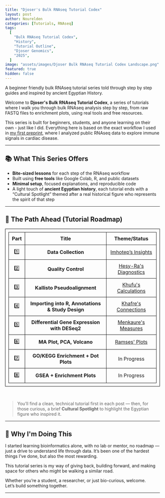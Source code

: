```yaml
---
title: "Djoser's Bulk RNAseq Tutorial Codex"
layout: post
author: Nourelden
categories: [Tutorials, RNAseq]
tags:
  [
    "Bulk RNAseq Tutorial Codex",
    "History",
    "Tutorial Outline",
    "Djoser Genomics",
    "2025",
  ]
image: "assets/images/Djoser Bulk RNAseq Tutorial Codex Landscape.png"
featured: true
hidden: false
---
```


A beginner friendly bulk RNAseq tutorial series told through step by step guides and inspired by ancient Egyptian History.

Welcome to **Djoser's Bulk RNAseq Tutorial Codex**, a series of tutorials where I walk you through bulk RNAseq analysis step by step, from raw FASTQ files to enrichment plots, using real tools and free resources.

This series is built for beginners, students, and anyone learning on their own - just like I did. Everything here is based on the exact workflow I used in [my first preprint](https://doi.org/10.1101/2025.05.18.654713), where I analyzed public RNAseq data to explore immune signals in cardiac disease.

---

## 📚 What This Series Offers

- **Bite-sized lessons** for each step of the RNAseq workflow
- Built using **free tools** like Google Colab, R, and public datasets
- **Minimal setup**, focused explanations, and reproducible code
- A light touch of **ancient Egyptian history**, each tutorial ends with a “Cultural Spotlight” themed after a real historical figure who represents the spirit of that step

---

## 🧭 The Path Ahead (Tutorial Roadmap)

| Part | Title                                            | Theme/Status                                                             |
| ---- | ------------------------------------------------ | ------------------------------------------------------------------------ |
| 1️⃣   | **Data Collection**                              | [Imhotep’s Insights]({{site_baseurl}}/Scroll-1-Imhoteps-Insights/)       |
| 2️⃣   | **Quality Control**                              | [Hesy-Ra's Diagnostics]({{site_baseurl}}/Scroll-2-Hesy-Ras-Diagnostics/) |
| 3️⃣   | **Kallisto Pseudoalignment**                     | [Khufu's Calculations]({{site_baseurl}}/Scroll-3-Khufus-Calculations/)   |
| 4️⃣   | **Importing into R, Annotations & Study Design** | [Khafre's Connections]({{site_baseurl}}/Scroll-4-Khafres-Connections/)   |
| 5️⃣   | **Differential Gene Expression with DESeq2**     | [Menkaure's Measures]({{site_baseurl}}/Scroll-5-Menkaures-Measures/)     |
| 6️⃣   | **MA Plot, PCA, Volcano**                        | [Ramses' Plots]({{site_baseurl}}/Scroll-6-Ramses-Plots/)                 |
| 7️⃣   | **GO/KEGG Enrichment + Dot Plots**               | In Progress                                                              |
| 8️⃣   | **GSEA + Enrichment Plots**                      | In Progress                                                              |

<br />

> You’ll find a clean, technical tutorial first in each post — then, for those curious, a brief **Cultural Spotlight** to highlight the Egyptian figure who inspired it.

---

## 💬 Why I'm Doing This

I started learning bioinformatics alone, with no lab or mentor, no roadmap — just a drive to understand life through data. It’s been one of the hardest things I’ve done, but also the most rewarding.

This tutorial series is my way of giving back, building forward, and making space for others who might be walking a similar road.

Whether you’re a student, a researcher, or just bio-curious, welcome.  
Let’s build something together.

---

<style>
table, th, td {
    border: 1px solid black;
    border-collapse: collapse;
    padding: 10px;
    text-align: center;
}
</style>
